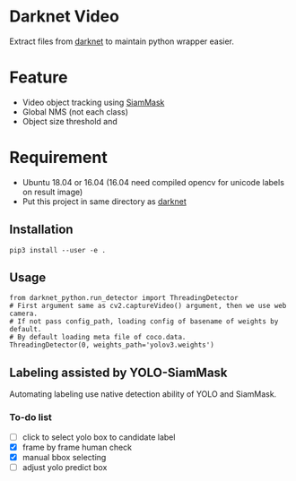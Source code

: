 # Darknet Video
Extract files from [darknet](https://github.com/AlexeyAB/darknet) to  maintain python wrapper easier.
# Feature
* Video object tracking using [SiamMask](https://github.com/foolwood/SiamMask)
* Global NMS (not each class)
* Object size threshold and 
# Requirement
* Ubuntu 18.04 or 16.04 (16.04 need compiled opencv for unicode labels on result image)
* Put this project in same directory as [darknet](https://github.com/AlexeyAB/darknet)
## Installation
`pip3 install --user -e .`
## Usage
```
from darknet_python.run_detector import ThreadingDetector
# First argument same as cv2.captureVideo() argument, then we use web camera.
# If not pass config_path, loading config of basename of weights by default.
# By default loading meta file of coco.data.
ThreadingDetector(0, weights_path='yolov3.weights')
```

## Labeling assisted by YOLO-SiamMask
Automating labeling use native detection ability of YOLO and SiamMask. 
### To-do list
- [ ] click to select yolo box to candidate label
- [x] frame by frame human check 
- [x] manual bbox selecting
- [ ] adjust yolo predict box